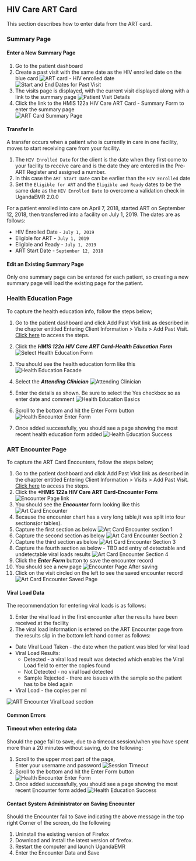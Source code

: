 ## HIV Care ART Card

This section describes how to enter data from the ART card.

### Summary Page

#### Enter a New Summary Page

1. Go to the patient dashboard 
2. Create a past visit with the same date as the HIV enrolled date on the blue card
   ![ART card - HIV enrolled date](images/art_card_hiv_enrolled_date.jpg)
   ![Start and End Dates for Past Visit](images/enter_start_and_end_date_for_new_past_visit.png)
3. The visits page is displayed, with the current visit displayed along with a link to the summary page
   ![Patient Visit Details](images/patient_visit_details.png)
4. Click the link to the HMIS 122a HIV Care ART Card - Summary Form to enter the summary page  
   ![ART Card Summary Page](images/art_card_new.png)

#### Transfer In
A transfer occurs when a patient who is currently in care in one facility, moves to start receiving care from your facility. 

1. The `HIV Enrolled Date` for the client is the date when they first come to your facility to receive care and is the date they are entered in the Pre-ART Register and assigned a number.
2. In this case the `ART Start Date` can be earlier than the ``HIV Enrolled`` date 
3. Set the `Eligible for ART` and the `Eligible and Ready` dates to be the same date as the `HIV Enrolled Date` to overcome a validation check in UgandaEMR 2.0.0 

For a patient enrolled into care on April 7, 2018, started ART on September 12, 2018, then transferred into a facility on July 1, 2019. The dates are as follows:
* HIV Enrolled Date - `July 1, 2019`
* Eligible for ART - `July 1, 2019`
* Eligible and Ready - `July 1, 2019`
* ART Start Date - `September 12, 2018`

#### Edit an Existing Summary Page

Only one summary page can be entered for each patient, so creating a new summary page will load the existing page for the patient.

### Health Education Page

To capture the health education info, follow the steps below;  
1. Go to the patient dashboard and click Add Past Visit link as described in the chapter entitled  Entering Client Information &gt; Visits &gt; Add Past Visit. [Click here](data_entry.md) to access the steps.  
2. Click the _**HMIS 122a HIV Care ART Card-Health Education Form**_![Select Health Education Form](images/select_health_education.png)  
2. You should see the health education form like this![Health Education Facade](images/art_card_health_education_facade.png)

1. Select the _**Attending Clinician**_ ![Attending Clinician](images/select_attending_clinician.png)
2. Enter the details as shown. Be sure to select the Yes checkbox so as enter date and comment ![Health Education Basics](images/art_card_health_education_basics.png)
3. Scroll to the bottom and hit the Enter Form button![Health Encounter Enter Form](images/art_card_health_education_enter_button.png)
4. Once added successfully, you should see a page showing the most recent health education form added ![Health Education Success](images/art_card_health_education_success.png)

### ART Encounter Page

To capture the ART Card Encounters, follow the steps below;  
1. Go to the patient dashboard and click Add Past Visit link as described in the chapter entitled  Entering Client Information &gt; Visits &gt; Add Past Visit. [Click here](data_entry.md) to access the steps.  
2. Click the **\*HMIS 122a HIV Care ART Card-Encounter Form** ![Encounter Page link](images/select_art_card_encounter.png)  
2. You should see the _**Encounter**_ form looking like this ![Art Card Encounter](images/art_card_encounter_facade.png)  
3. Because the encounter chart has a very long table,it was split into four sections\(or tables\).  
4. Capture the first section as below ![Art Card Encounter section 1](images/art_card_encounter_section_1.png)  
5. Capture the second section as below ![Art Card Encounter Section 2](images/art_card_encounter_section_2.png)  
6. Capture the third section as below ![Art Card Encounter Section 3](images/art_card_encounter_section_3.png)  
7. Capture the fourth section as below - TBD add entry of detectable and undetectable viral loads results  ![Art Card Encounter Section 4](images/art_card_encounter_section_4.png)  
8. Click the _**Enter Form**_ button to save the encounter record  
9. You should see a new page ![Encounter Page After saving](images/art_card_encounter_page_after_saving.png)  
10. Click on the visit circled on the left to see the saved encounter record ![Art Card Encounter Saved Page](images/art_card_encounter_saved_page.png)

#### Viral Load Data

The recommendation for entering viral loads is as follows:  
1. Enter the viral load in the first encounter after the results have been received at the facility  
2. The viral load information is entered on the ART Encounter page from the results slip in the bottom left hand corner as follows:

* Date Viral Load Taken - the date when the patient was bled for viral load 
* Viral Load Results:
  * Detected - a viral load result was detected which enables the Viral Load field to enter the copies found 
  * Not Detected - no viral load detected 
  * Sample Rejected - there are issues with the sample so the patient has to be bled again 
* Viral Load - the copies per ml

![ART Encounter Viral Load section](/assets/viral-load-art-encounter.png)

#### Common Errors

#### Timeout when entering data

Should the page fail to save, due to a timeout session/when you have spent more than a 20 minutes without saving, do the following:  
1. Scroll to the upper most part of the page,  
Enter your username and password ![Session Timeout](images/art_card_health_education_session_timeout.png)  
2. Scroll to the bottom and hit the Enter Form button![Health Encounter Enter Form](images/art_card_health_education_enter_button.png)  
3. Once added successfully, you should see a page showing the most recent Encounter form added ![Health Education Success](images/art_card_health_education_success.png)

#### Contact System Administrator on Saving Encounter

Should the Encounter fail to Save indicating the above message in the top right Corner of the screen, do the following

1. Uninstall the existing version of Firefox
2. Download and Install the latest version of firefox.
3. Restart the computer and launch UgandaEMR 
4. Enter the Encounter Data and Save 



